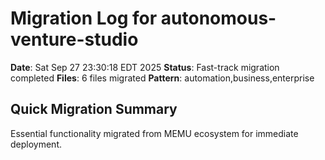 # Migration Log for autonomous-venture-studio

**Date**: Sat Sep 27 23:30:18 EDT 2025
**Status**: Fast-track migration completed
**Files**:        6 files migrated
**Pattern**: automation,business,enterprise

## Quick Migration Summary
Essential functionality migrated from MEMU ecosystem for immediate deployment.
